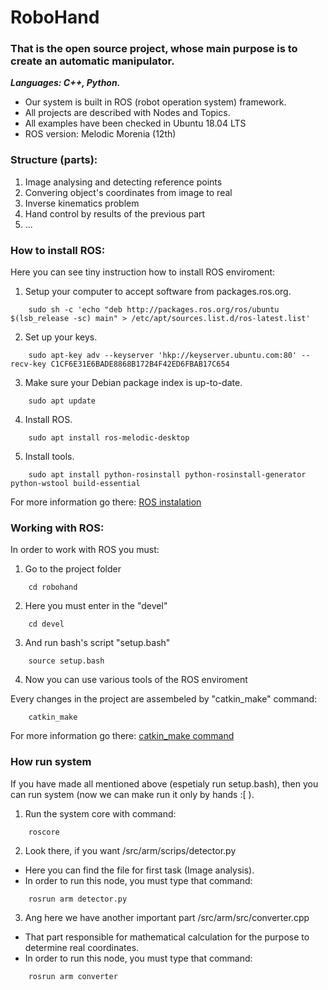 # RoboHand
### That is the open source project, whose main purpose is to create an automatic manipulator.
***Languages: C++, Python.***
    
* Our system is built in ROS (robot operation system) framework.
* All projects are described with Nodes and Topics.
* All examples have been checked in Ubuntu 18.04 LTS
* ROS version: Melodic Morenia (12th)

### Structure (parts):
1. Image analysing and detecting reference points
2. Convering object's coordinates from image to real
3. Inverse kinematics problem
4. Hand control by results of the previous part
5. ...

### How to install ROS:
Here you can see tiny instruction how to install ROS enviroment:
1. Setup your computer to accept software from packages.ros.org. 
```
    sudo sh -c 'echo "deb http://packages.ros.org/ros/ubuntu $(lsb_release -sc) main" > /etc/apt/sources.list.d/ros-latest.list'
```
2. Set up your keys.
```
    sudo apt-key adv --keyserver 'hkp://keyserver.ubuntu.com:80' --recv-key C1CF6E31E6BADE8868B172B4F42ED6FBAB17C654
```
3. Make sure your Debian package index is up-to-date.
```
    sudo apt update
```
4. Install ROS.
```
    sudo apt install ros-melodic-desktop
```
5. Install tools.
```
    sudo apt install python-rosinstall python-rosinstall-generator python-wstool build-essential
```
For more information go there: [ROS instalation](http://wiki.ros.org/melodic/Installation/Ubuntu)

### Working with ROS:
In order to work with ROS you must:
1. Go to the project folder
```
    cd robohand
```
2. Here you must enter in the "devel"
```
    cd devel
```
3. And run bash's script "setup.bash"
```
    source setup.bash
```
4. Now you can use various tools of the ROS enviroment
  
Every changes in the project are assembeled by "catkin_make" command:
```
    catkin_make
```
For more information go there: [catkin_make command](http://wiki.ros.org/ROS/Tutorials/BuildingPackages)

### How run system
If you have made all mentioned above (espetialy run setup.bash), then you can run system (now we can make run it only by hands :[ ).
1. Run the system core with command:
```
    roscore
```
2. Look there, if you want /src/arm/scrips/detector.py
  * Here you can find the file for first task (Image analysis).
  * In order to run this node, you must type that command:
```
    rosrun arm detector.py
```
3. Ang here we have another important part /src/arm/src/converter.cpp
  * That part responsible for mathematical calculation for the purpose to determine real coordinates.
  * In order to run this node, you must type that command:
```
    rosrun arm converter
```
